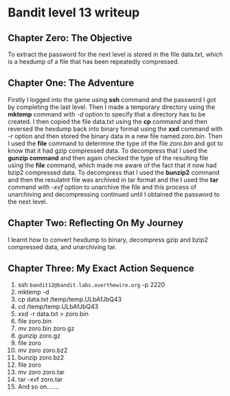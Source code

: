 # Bandit level 13 writeup

## Chapter Zero: The Objective

To extract the password for the next level is stored in the file data.txt, which is a hexdump of a file that has been repeatedly compressed.

## Chapter One: The Adventure

Firstly I logged into the game using **ssh** command and the password I got by completing the last level. Then I made a temporary directory using the **mktemp** command with *-d* option to specify that a directory has to be created. I then copied the file data.txt using the **cp** command and then reversed the hexdump back into binary format using the **xxd** command with *-r* option and then stored the binary data in a new file named *zoro.bin*. Then I used the **file** command to determine the type of the file *zoro.bin* and got to know that it had gzip compressed data. To decompress that I used the **gunzip command** and then again checked the type of the resulting file using the **file** command, which made me aware of the fact that it now had bzip2 compressed data. To decompress that I used the **bunzip2** command and then the resulatnt file was archived in tar format and the I used the **tar** command with *-xvf* option to unarchive the file and this process of unarchiving and decompressing continued until I obtained the password to the next level.

## Chapter Two: Reflecting On My Journey

I learnt how to convert hexdump to binary, decompress gzip and bzip2 compressed data, and unarchiving tar.

## Chapter Three: My Exact Action Sequence

1. ssh `bandit12@bandit.labs.overthewire.org` -p 2220
2. mktemp -d
3. cp data.txt /temp/temp.ULbAfJbQ43
4. cd /temp/temp.ULbAfJbQ43
5. xxd -r data.txt > zoro.bin
6. file zoro.bin
7. mv zoro.bin zoro.gz
8. gunzip zoro.gz
9. file zoro
10. mv zoro zoro.bz2
11. bunzip zoro.bz2
12. file zoro
13. mv zoro zoro.tar
14. tar -xvf zoro.tar
15. And so on.......
